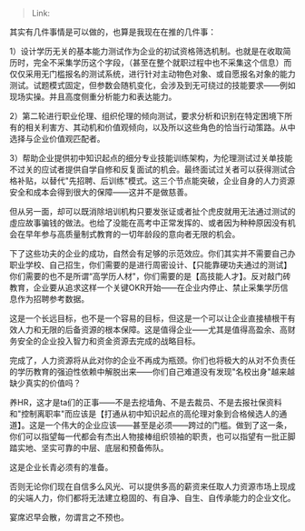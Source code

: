 > Link: 

其实有几件事情是可以做的，也算是我现在在推的几件事：

1）设计学历无关的基本能力测试作为企业的初试资格筛选机制。也就是在收取简历时，完全不采集学历这个字段，（甚至在整个就职过程中也不采集这个信息）而仅仅采用无门槛报名的测试系统，进行针对主动物色对象、或自愿报名对象的能力测试。试题模式固定，但参数会随机变化，会涉及到无可绕过的技能要求——例如现场实操。并且高度侧重分析能力和表达能力。

2）第二轮进行职业伦理、组织伦理的倾向测试，要求分析和识别在特定困境下所有的相关利害方、其动机和价值观倾向，以及所以这些角色的恰当行动策路。从中选择与企业价值观匹配者。

3）帮助企业提供初中知识起点的细分专业技能训练架构，为伦理测试过关单技能不过关的应试者提供自学自修和反复面试的机会。最终面试过关者可以获得测试合格补贴，以替代"先招聘、后训练"模式。这三个节点能突破，企业自身的人力资源安全和成本会得到很大的保障——这并不是做慈善。

但从另一面，却可以既消除培训机构只要发张证或者扯个虎皮就用无法通过测试的虛应故事骗钱的做法。也给了没能在高考中正常发挥的、或者因为种种原因没有机会在早年参与高质量制式教育的一切年龄段的意向者无限的机会。

下了这些功夫的企业的成功，自然会有足够的示范效应。你们其实并不需要自己办职业学校、自己招生，你们需要的是进行周密设计、【只能靠硬功夫通过的测试】
你们需要的也不是所谓“高学历人材"，你们需要的是【高技能人才】。反对敲门砖教育，企业要从追求这样一个关键OKR开始——在企业内停止、禁止采集学历信息作为招聘参考数据。

这是一个长远目标，也不是一个容易的目标，但这是一个可以让企业直接植根干有效人力和无限的后备资源的根本保障。这是值得企业——尤其是值得高盈余、高财务安全的企业投入智力和资金资源去完成的战略目标。

完成了，人力资源将从此对你的企业不再成为瓶颈。你们也将极大的从对不负责任的学历教育的强迫性依赖中解脱出来——你们自己难道没有发现"名校出身"越来越缺少真实的价值吗？

养HR，这才是ta们的正事——不是去挖墙角、不是去裁员、不是去报社保资料和"控制离职率"而应该是【打通从初中知识起点的高伦理对象到合格候选人的通道】。这是一个伟大的企业应该——甚至是必须——跨过的门槛。做到了这一条，你们可以指望每一代都会有杰出人物接棒组织领袖的职责，也可以指望有一批正脚踏实地、坚实可靠的中层、底层和预备佈队。

这是企业长青必须有的准备。

否则无论你们现在自信多么风光、可以提供多高的薪资来任取人力资源市场上现成的尖端人力，你们都将无法建立稳固的、有自净、自生、自传承能力的企业文化。

宴席迟早会散，勿谓言之不预也。